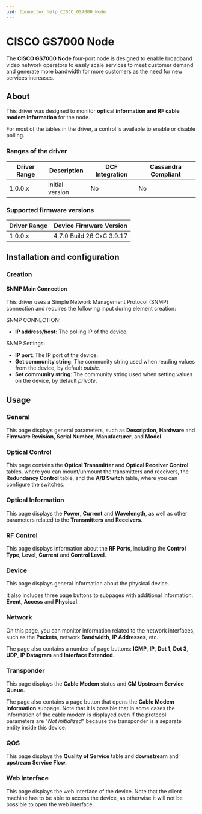 ```yaml
---
uid: Connector_help_CISCO_GS7000_Node
---
```


# CISCO GS7000 Node

The **CISCO GS7000 Node** four-port node is designed to enable broadband video network operators to easily scale services to meet customer demand and generate more bandwidth for more customers as the need for new services increases.

## About

This driver was designed to monitor **optical information and RF cable modem information** for the node.

For most of the tables in the driver, a control is available to enable or disable polling.

### Ranges of the driver

| **Driver Range** | **Description** | **DCF Integration** | **Cassandra Compliant** |
|------------------|-----------------|---------------------|-------------------------|
| 1.0.0.x          | Initial version | No                  | No                      |

### Supported firmware versions

| **Driver Range** | **Device Firmware Version** |
|------------------|-----------------------------|
| 1.0.0.x          | 4.7.0 Build 26 CxC 3.9.17   |

## Installation and configuration

### Creation

#### SNMP Main Connection

This driver uses a Simple Network Management Protocol (SNMP) connection and requires the following input during element creation:

SNMP CONNECTION:

- **IP address/host**: The polling IP of the device.

SNMP Settings:

- **IP port**: The IP port of the device.
- **Get community string**: The community string used when reading values from the device, by default *public*.
- **Set community string**: The community string used when setting values on the device, by default *private*.

## Usage

### General

This page displays general parameters, such as **Description**, **Hardware** and **Firmware Revision**, **Serial Number**, **Manufacturer**, and **Model**.

### Optical Control

This page contains the **Optical Transmitter** and **Optical Receiver Control** tables, where you can mount/unmount the transmitters and receivers, the **Redundancy Control** table, and the **A/B Switch** table, where you can configure the switches.

### Optical Information

This page displays the **Power**, **Current** and **Wavelength**, as well as other parameters related to the **Transmitters** and **Receivers**.

### RF Control

This page displays information about the **RF Ports**, including the **Control** **Type**, **Level**, **Current** and **Control Level**.

### Device

This page displays general information about the physical device.

It also includes three page buttons to subpages with additional information: **Event**, **Access** and **Physical**.

### Network

On this page, you can monitor information related to the network interfaces, such as the **Packets**, network **Bandwidth**, **IP Addresses**, etc.

The page also contains a number of page buttons: **ICMP**, **IP**, **Dot 1**, **Dot 3**, **UDP**, **IP Datagram** and **Interface Extended**.

### Transponder

This page displays the **Cable Modem** status and **CM Upstream Service Queue.**

The page also contains a page button that opens the **Cable Modem Information** subpage. Note that it is possible that in some cases the information of the cable modem is displayed even if the protocol parameters are "*Not initialized*" because the transponder is a separate entity inside this device.

### QOS

This page displays the **Quality of Service** table and **downstream** and **upstream** **Service Flow.**

### Web Interface

This page displays the web interface of the device. Note that the client machine has to be able to access the device, as otherwise it will not be possible to open the web interface.

